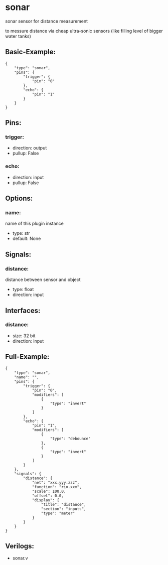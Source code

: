 # sonar
sonar sensor for distance measurement

to messure distance via cheap ultra-sonic sensors (like filling level of bigger water tanks)

## Basic-Example:
```
{
    "type": "sonar",
    "pins": {
        "trigger": {
            "pin": "0"
        },
        "echo": {
            "pin": "1"
        }
    }
}
```

## Pins:
### trigger:

 * direction: output
 * pullup: False

### echo:

 * direction: input
 * pullup: False


## Options:
### name:
name of this plugin instance

 * type: str
 * default: None


## Signals:
### distance:
distance between sensor and object

 * type: float
 * direction: input


## Interfaces:
### distance:

 * size: 32 bit
 * direction: input


## Full-Example:
```
{
    "type": "sonar",
    "name": "",
    "pins": {
        "trigger": {
            "pin": "0",
            "modifiers": [
                {
                    "type": "invert"
                }
            ]
        },
        "echo": {
            "pin": "1",
            "modifiers": [
                {
                    "type": "debounce"
                },
                {
                    "type": "invert"
                }
            ]
        }
    },
    "signals": {
        "distance": {
            "net": "xxx.yyy.zzz",
            "function": "rio.xxx",
            "scale": 100.0,
            "offset": 0.0,
            "display": {
                "title": "distance",
                "section": "inputs",
                "type": "meter"
            }
        }
    }
}
```

## Verilogs:
 * sonar.v
